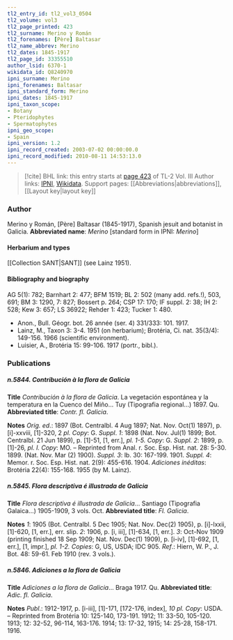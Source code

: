 ```yaml
---
tl2_entry_id: tl2_vol3_0504
tl2_volume: vol3
tl2_page_printed: 423
tl2_surname: Merino y Román
tl2_forenames: [Père] Baltasar
tl2_name_abbrev: Merino
tl2_dates: 1845-1917
tl2_page_id: 33355510
author_lsid: 6370-1
wikidata_id: Q8240970
ipni_surname: Merino
ipni_forenames: Baltasar
ipni_standard_form: Merino
ipni_dates: 1845-1917
ipni_taxon_scope: 
- Botany
- Pteridophytes
- Spermatophytes
ipni_geo_scope: 
- Spain
ipni_version: 1.2
ipni_record_created: 2003-07-02 00:00:00.0
ipni_record_modified: 2010-08-11 14:53:13.0
---
```


> [!cite] BHL link: this entry starts at [page 423](https://www.biodiversitylibrary.org/page/33355510) of TL-2 Vol. III
> Author links: [IPNI](https://www.ipni.org/a/6370-1), [Wikidata](https://www.wikidata.org/wiki/Q8240970). Support pages: [[Abbreviations|abbreviations]], [[Layout key|layout key]]

### Author

Merino y Román, \[Père\] Baltasar (1845-1917), Spanish jesuit and botanist in Galicia. 
**Abbreviated name**: *Merino* \[standard form in IPNI: *Merino*\]

#### Herbarium and types

[[Collection SANT|SANT]] (see Lainz 1951).

#### Bibliography and biography

AG 5(1): 782; Barnhart 2: 477; BFM 1519; BL 2: 502 (many add. refs.!), 503, 691; BM 3: 1290, 7: 827; Bossert p. 264; CSP 17: 170; IF suppl. 2: 38; IH 2: 528; Kew 3: 657; LS 36922; Rehder 1: 423; Tucker 1: 480.
- Anon., Bull. Géogr. bot. 26 année (ser. 4) 331/333: 101. 1917.
- Lainz, M., Taxon 3: 3-4. 1951 (on herbarium); Brotéria, Ci. nat. 35(3/4): 149-156. 1966 (scientific environment).
- Luisier, A., Brotéria 15: 99-106. 1917 (portr., bibl.).

### Publications

##### n.5844. Contribución à la flora de Galicia

**Title**
*Contribución à la flora de Galicia*. La vegetación espontánea y la temperatura en la Cuenco del Miño... Tuy (Tipografia regional...) 1897. Qu.
**Abbreviated title**: *Contr. fl. Galicia*.

**Notes**
*Orig. ed*.: 1897 (Bot. Centralbl. 4 Aug 1897; Nat. Nov. Oct(1) 1897), p. \[i\]-xxviii, \[1\]-320, 2 *pl. Copy*: G.
*Suppl*. *1*: 1898 (Nat. Nov. Jul(1) 1899; Bot. Centralbl. 21 Jun 1899), p. \[1\]-51, \[1, err.\], *pl. 1-5. Copy*: G.
*Suppl. 2*: 1899, p. \[1\]-26, *pl. I. Copy*: MO. – Reprinted from Anal. r. Soc. Esp. Hist. nat. 28: 5-30. 1899. (Nat. Nov. Mar (2) 1900).
*Suppl. 3*: lb. 30: 167-199. 1901.
*Suppl. 4*: Memor. r. Soc. Esp. Hist. nat. 2(9): 455-616. 1904.
*Adiciones inéditas*: Brotéria 22(4): 155-168. 1955 (by M. Lainz).

##### n.5845. Flora descriptiva é illustrada de Galicia

**Title**
*Flora descriptiva é illustrada de Galicia*... Santiago (Tipografia Galaica...) 1905-1909, 3 vols. Oct.
**Abbreviated title**: *Fl. Galicia*.

**Notes**
*1*: 1905 (Bot. Centralbl. 5 Dec 1905; Nat. Nov. Dec(2) 1905), p. \[i\]-lxxii, \[1\]-620, \[1, err.\], err. slip.
*2*: 1906, p. \[i, iii\], \[1\]-634, \[1, err.\].
*3*: Oct-Nov 1909 (printing finished 18 Sep 1909; Nat. Nov. Dec(1) 1909), p. \[i-iv\], \[1\]-692, \[1, err.\], \[1, impr.\], *pl. 1-2.*
*Copies*: G, US, USDA; IDC 905.
*Ref*.: Hiern, W. P., J. Bot. 48: 59-61. Feb 1910 (rev. 3 vols.).

##### n.5846. Adiciones a la flora de Galicia

**Title**
*Adiciones a la flora de Galicia*... Braga 1917. Qu.
**Abbreviated title**: *Adic. fl. Galicia*.

**Notes**
*Publ*.: 1912-1917, p. \[i-iii\], \[1\]-171, \[172-176, index\], *10 pl. Copy*: USDA. – Reprinted from Brotéria 10: 125-140, 173-191. 1912; 11: 33-50, 105-120. 1913; 12: 32-52, 96-114, 163-176. 1914; 13: 17-32, 1915; 14: 25-28, 158-171. 1916.

